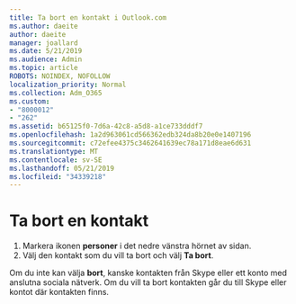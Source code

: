 ```yaml
---
title: Ta bort en kontakt i Outlook.com
ms.author: daeite
author: daeite
manager: joallard
ms.date: 5/21/2019
ms.audience: Admin
ms.topic: article
ROBOTS: NOINDEX, NOFOLLOW
localization_priority: Normal
ms.collection: Adm_O365
ms.custom:
- "8000012"
- "262"
ms.assetid: b65125f0-7d6a-42c8-a5d8-a1ce733dddf7
ms.openlocfilehash: 1a2d963061cd566362edb324da8b20e0e1407196
ms.sourcegitcommit: c72efee4375c3462641639ec78a171d8eae6d631
ms.translationtype: MT
ms.contentlocale: sv-SE
ms.lasthandoff: 05/21/2019
ms.locfileid: "34339218"
---
```

# <a name="delete-a-contact"></a>Ta bort en kontakt

1. Markera ikonen **personer** i det nedre vänstra hörnet av sidan.
2. Välj den kontakt som du vill ta bort och välj **Ta bort**.

Om du inte kan välja **bort**, kanske kontakten från Skype eller ett konto med anslutna sociala nätverk. Om du vill ta bort kontakten går du till Skype eller kontot där kontakten finns.